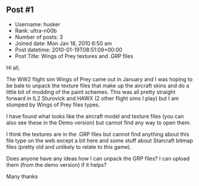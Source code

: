 ## Post #1
- Username: husker
- Rank: ultra-n00b
- Number of posts: 3
- Joined date: Mon Jan 18, 2010 6:50 am
- Post datetime: 2010-01-19T08:51:09+00:00
- Post Title: Wings of Prey textures and .GRP files

Hi all, 

The WW2 flight sim Wings of Prey came out in January and I was hoping to be bale to unpack the texture files that make up the aircraft skins and do a little bit of modding of the paint schemes. This was all pretty straight forward in IL2 Sturovick and HAWX (2 other flight sims I play) but I am stumped by Wings of Prey files types.

I have found what looks like the aircraft model and texture files (you can also see these in the Demo version) but cannot find any way to open them.

I think the textures are in the .GRP files but cannot find anything about this file type on the web except a bit here and some stuff about Starcraft bitmap files (pretty old and unlikely to relate to this game).

Does anyone have any ideas how I can unpack the GRP files? I can upload them (from the demo version) if it helps?

Many thanks
